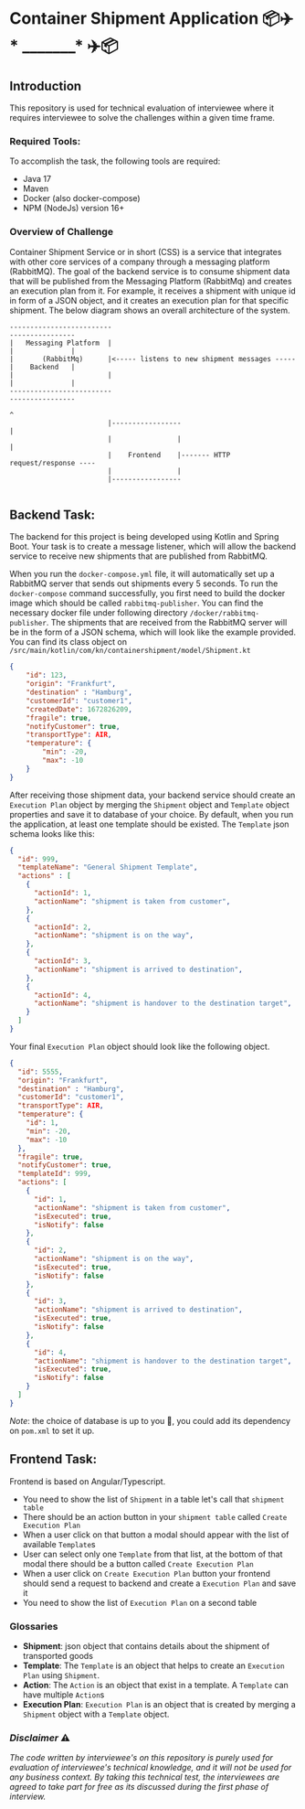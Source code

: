 # Container Shipment Application 📦✈️ * _______* ✈️📦

## Introduction
This repository is used for technical evaluation of interviewee where it requires interviewee to solve the challenges within a given time frame. 

### Required Tools:
To accomplish the task, the following tools are required:

- Java 17
- Maven
- Docker (also docker-compose)
- NPM (NodeJs) version 16+

### Overview of Challenge

Container Shipment Service or in short (CSS) is a service that integrates with other core services of a company through 
a messaging platform (RabbitMQ). The goal of the backend service is to consume shipment data that will be  published 
from the Messaging Platform (RabbitMq) and creates an execution plan from it. For example, it receives a shipment 
with unique id in form of a JSON object, and it creates an execution plan 
for that specific shipment. The below diagram shows an overall architecture of the system.

```
-------------------------                                             ----------------  
|   Messaging Platform  |                                             |              |
|       (RabbitMq)      |<----- listens to new shipment messages -----|    Backend   |
|                       |                                             |              |
-------------------------                                             ----------------
                                                                           ^
                        |-----------------                                 |
                        |                |                                 |
                        |    Frontend    |------- HTTP request/response ----
                        |                |
                        |-----------------
 
```

## Backend Task:

The backend for this project is being developed using Kotlin and Spring Boot. Your task is to create a message listener,
which will allow the backend service to receive new shipments that are published from RabbitMQ.

When you run the `docker-compose.yml` file, it will automatically set up a RabbitMQ server that sends out shipments 
every 5 seconds. To run the `docker-compose` command successfully, you first need to build the docker image which
should be called `rabbitmq-publisher`. You can find the necessary docker file under following directory `/docker/rabbitmq-publisher`.
The shipments that are received from the RabbitMQ server will be in the form of a JSON schema, which will look like the 
example provided. You can find its class object on `/src/main/kotlin/com/kn/containershipment/model/Shipment.kt`

```json
{
    "id": 123,
    "origin": "Frankfurt",
    "destination" : "Hamburg",
    "customerId": "customer1",
    "createdDate": 1672826209,
    "fragile": true,
    "notifyCustomer": true,
    "transportType": AIR,
    "temperature": {
        "min": -20,
        "max": -10
    }
}
```
After receiving those shipment data, your backend service should create an `Execution Plan` object 
by merging the `Shipment` object and `Template` object properties and save it to database of your choice. 
By default, when you run the application, at least one template should be existed. 
The `Template` json schema looks like this:

```json
{
  "id": 999,
  "templateName": "General Shipment Template",
  "actions" : [
    {
      "actionId": 1,
      "actionName": "shipment is taken from customer",
    },
    {
      "actionId": 2,
      "actionName": "shipment is on the way",
    },
    {
      "actionId": 3,
      "actionName": "shipment is arrived to destination",
    },
    {
      "actionId": 4,
      "actionName": "shipment is handover to the destination target",
    }
  ]
}
```
Your final `Execution Plan` object should look like the following object.

```json
{
  "id": 5555,
  "origin": "Frankfurt",
  "destination" : "Hamburg",
  "customerId": "customer1",
  "transportType": AIR,
  "temperature": {
    "id": 1,
    "min": -20,
    "max": -10
  },
  "fragile": true,
  "notifyCustomer": true,
  "templateId": 999,
  "actions": [
    {
      "id": 1,
      "actionName": "shipment is taken from customer",
      "isExecuted": true,
      "isNotify": false
    },
    {
      "id": 2,
      "actionName": "shipment is on the way",
      "isExecuted": true,
      "isNotify": false
    },
    {
      "id": 3,
      "actionName": "shipment is arrived to destination",
      "isExecuted": true,
      "isNotify": false
    },
    {
      "id": 4,
      "actionName": "shipment is handover to the destination target",
      "isExecuted": true,
      "isNotify": false
    }
  ]
}
```
*Note*: the choice of database is up to you 🙂, you could add its dependency on `pom.xml` to set it up.

## Frontend Task:

Frontend is based on Angular/Typescript.

- You need to show the list of `Shipment` in a table let's call that `shipment table`
- There should be an action button in your `shipment table` called `Create Execution Plan`
- When a user click on that button a modal should appear with the list of available `Template`s
- User can select only one `Template` from that list, at the bottom of that modal there should be a button called `Create Execution Plan`
- When a user click on `Create Execution Plan` button your frontend should send a request to backend and create a `Execution Plan` and save it 
- You need to show the list of `Execution Plan` on a second table

### Glossaries

- **Shipment**: json object that contains details about the shipment of transported goods
- **Template**: The `Template` is an object that helps to create an `Execution Plan` using `Shipment`. 
- **Action**: The `Action` is an object that exist in a template. A `Template` can have multiple `Action`s
- **Execution Plan**: `Execution Plan` is an object that is created by merging a `Shipment` object with a `Template` object.

### <i>Disclaimer</i> ⚠️
<i>
The code written by interviewee's on this repository is purely used for evaluation of interviewee's technical knowledge, and it will not be used for any business context. By taking this technical test, the interviewees are agreed to take part for free as its discussed during the first phase of interview.</i>